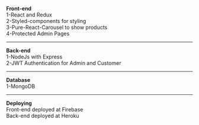 **Front-end**
<br/>
1-React and Redux <br/>
2-Styled-components for styling <br/>
3-Pure-React-Carousel to show products <br/>
4-Protected Admin Pages
<hr/>

**Back-end**
<br/>
1-NodeJs with Express
<br/>
2-JWT Authentication for Admin and Customer
<br/>
<hr/>

**Database**
<br/>
1-MongoDB
<hr/>

**Deploying**
<br/>
Front-end deployed at Firebase 
<br/>
Back-end deployed at Heroku 



